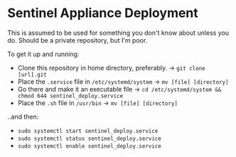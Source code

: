 # Sentinel Appliance Deployment

This is assumed to be used for something you don't know about unless you do.
Should be a private repository, but I'm poor. 

To get it up and running:
* Clone this repository in home directory, preferably. -> `git clone [url].git`
* Place the `.service` file in `/etc/systemd/system` -> `mv [file] [directory]`
* Go there and make it an executable file -> `cd /etc/systemd/system && chmod 644 sentinel_deploy.service` 
* Place the `.sh` file in `/usr/bin` -> `mv [file] [directory]`

..and then:
* `sudo systemctl start sentinel_deploy.service`
* `sudo systemctl status sentinel_deploy.service`
* `sudo systemctl enable sentinel_deploy.service`


